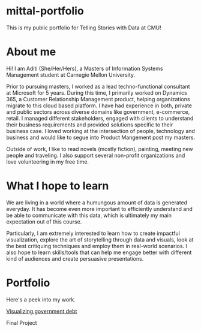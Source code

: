 # mittal-portfolio
This is my public portfolio for Telling Stories with Data at CMU!

# About me

Hi! I am Aditi (She/Her/Hers), a Masters of Information Systems Management student at Carnegie Mellon University.

Prior to pursuing masters, I worked as a  lead techno-functional consultant at Microsoft for 5 years. During this time, I primarily worked on Dynamics 365, a Customer Relationship Management product, helping organizations migrate to this cloud based platform. I have had experience in both, private and public sectors across diverse domains like government, e-commerce, retail. I managed different stakeholders, engaged with clients to understand their business requirements and provided solutions specific to their business case. I loved working at the intersection of people, technology and business and would like to segue into Product Mangement post my masters. 

Outside of work, I like to read novels (mostly fiction), painting, meeting new people and traveling. I also support several non-profit organizations and love volunteering in my free time. 

# What I hope to learn
We are living in a world where a humungous amount of data is generated everyday.  It has become even more important to efficiently understand and be able to communicate with this data, which is ultimately my main expectation out of this course. 

Particularly, I am extremely interested to learn how to create impactful visualization, explore the art of storytelling through data and visuals, look at the best critiquing techniques and employ them in real-world scenarios. I also hope to learn skills/tools that can help me engage better with different kind of audiences and create persuasive presentations.


# Portfolio
Here's a peek into my work.

[Visualizing government debt](government-debt.md)




Final Project



